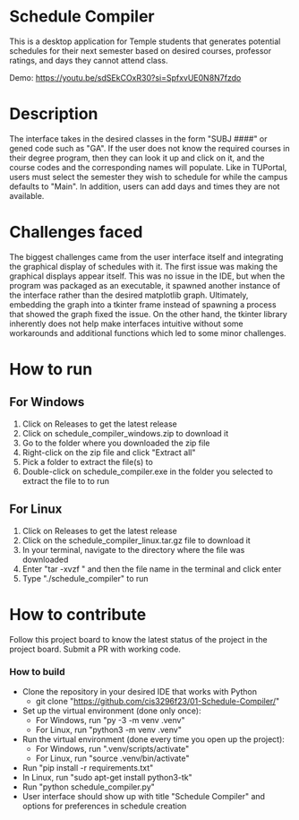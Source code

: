 # Schedule Compiler
This is a desktop application for Temple students that generates potential schedules for their next semester based on desired courses, professor ratings, and days they cannot attend class.

Demo: https://youtu.be/sdSEkCOxR30?si=SpfxvUE0N8N7fzdo

# Description

The interface takes in the desired classes in the form "SUBJ ####" or gened code such as "GA". If the user does not know the required courses in their degree program, then they can look it up and click on it, and the course codes and the corresponding names will populate. Like in TUPortal, users must select the semester they wish to schedule for while the campus defaults to "Main". In addition, users can add days and times they are not available.

# Challenges faced

The biggest challenges came from the user interface itself and integrating the graphical display of schedules with it. The first issue was making the graphical displays appear itself. This was no issue in the IDE, but when the program was packaged as an executable, it spawned another instance of the interface rather than the desired matplotlib graph. Ultimately, embedding the graph into a tkinter frame instead of spawning a process that showed the graph fixed the issue. On the other hand, the tkinter library inherently does not help make interfaces intuitive without some workarounds and additional functions which led to some minor challenges.

# How to run

## For Windows
1. Click on Releases to get the latest release
2. Click on schedule_compiler_windows.zip to download it
3. Go to the folder where you downloaded the zip file
4. Right-click on the zip file and click "Extract all"
5. Pick a folder to extract the file(s) to
6. Double-click on schedule_compiler.exe in the folder you selected to extract the file to to run

## For Linux
1. Click on Releases to get the latest release
2. Click on the schedule_compiler_linux.tar.gz file to download it
3. In your terminal, navigate to the directory where the file was downloaded
4. Enter "tar -xvzf " and then the file name in the terminal and click enter
5. Type "./schedule_compiler" to run


# How to contribute
Follow this project board to know the latest status of the project in the project board. Submit a PR with working code.

### How to build

- Clone the repository in your desired IDE that works with Python
    - git clone "https://github.com/cis3296f23/01-Schedule-Compiler/"
- Set up the virtual environment (done only once):
    - For Windows, run "py -3 -m venv .venv"
    - For Linux, run "python3 -m venv .venv"
- Run the virtual environment (done every time you open up the project):
    - For Windows, run ".venv/scripts/activate"
    - For Linux, run "source .venv/bin/activate"
- Run "pip install -r requirements.txt"
- In Linux, run "sudo apt-get install python3-tk"
- Run "python schedule_compiler.py"
- User interface should show up with title "Schedule Compiler" and options for preferences in schedule creation
